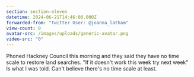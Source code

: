 ```yaml
---
section: section-eleven
datetime: 2024-06-21T14:46:00.000Z
forwarded-from: "Twitter User: @joanna_latham"
view-count: 0
avatar-src: /images/uploads/generic-avatar.png
video-src: "0"
---
```

Phoned Hackney Council this morning and they said they have no time scale to restore land searches. "If it doesn't work this week try next week" Is what I was told. Can't believe there's no time scale at least.
